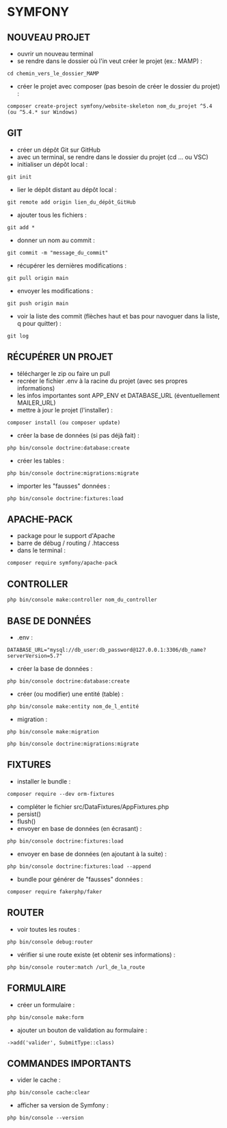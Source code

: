 # SYMFONY

## NOUVEAU PROJET

- ouvrir un nouveau terminal
- se rendre dans le dossier où l'in veut créer le projet (ex.: MAMP) :
```
cd chemin_vers_le_dossier_MAMP
```
- créer le projet avec composer (pas besoin de créer le dossier du projet) :
```
composer create-project symfony/website-skeleton nom_du_projet ^5.4 (ou ^5.4.* sur Windows)
```

## GIT

- créer un dépôt Git sur GitHub
- avec un terminal, se rendre dans le dossier du projet (cd ... ou VSC)
- initialiser un dépôt local :
```
git init
```
- lier le dépôt distant au dépôt local :
```
git remote add origin lien_du_dépôt_GitHub
```
- ajouter tous les fichiers :
```
git add *
```
- donner un nom au commit :
```
git commit -m "message_du_commit"
```
- récupérer les dernières modifications :
```
git pull origin main
```
- envoyer les modifications :
```
git push origin main
```
- voir la liste des commit (flèches haut et bas pour navoguer dans la liste, q pour quitter) :
```
git log
```

## RÉCUPÉRER UN PROJET

- télécharger le zip ou faire un pull
- recréer le fichier .env à la racine du projet (avec ses propres informations)
- les infos importantes sont APP_ENV et DATABASE_URL (éventuellement MAILER_URL)
- mettre à jour le projet (l'installer) :
```
composer install (ou composer update)
```
- créer la base de données (si pas déjà fait) :
```
php bin/console doctrine:database:create
```
- créer les tables :
```
php bin/console doctrine:migrations:migrate
```
- importer les "fausses" données :
```
php bin/console doctrine:fixtures:load
```

## APACHE-PACK

- package pour le support d'Apache
- barre de débug / routing / .htaccess
- dans le terminal :
```
composer require symfony/apache-pack
```

## CONTROLLER

```
php bin/console make:controller nom_du_controller
```

## BASE DE DONNÉES

- .env :
```
DATABASE_URL="mysql://db_user:db_password@127.0.0.1:3306/db_name?serverVersion=5.7"
```
- créer la base de données :
```
php bin/console doctrine:database:create
```
- créer (ou modifier) une entité (table) :
```
php bin/console make:entity nom_de_l_entité
```
- migration :
```
php bin/console make:migration
```
```
php bin/console doctrine:migrations:migrate
```

## FIXTURES

- installer le bundle :
```
composer require --dev orm-fixtures
```
- compléter le fichier src/DataFixtures/AppFixtures.php
- persist()
- flush()
- envoyer en base de données (en écrasant) :
```
php bin/console doctrine:fixtures:load
```
- envoyer en base de données (en ajoutant à la suite) :
```
php bin/console doctrine:fixtures:load --append
```
- bundle pour générer de "fausses" données :
```
composer require fakerphp/faker
```

## ROUTER

- voir toutes les routes :
```
php bin/console debug:router
```
- vérifier si une route existe (et obtenir ses informations) :
```
php bin/console router:match /url_de_la_route
```

## FORMULAIRE

- créer un formulaire :
```
php bin/console make:form
```
- ajouter un bouton de validation au formulaire :
```
->add('valider', SubmitType::class)
```

## COMMANDES IMPORTANTS

- vider le cache :
```
php bin/console cache:clear
```
- afficher sa version de Symfony :
```
php bin/console --version
```
